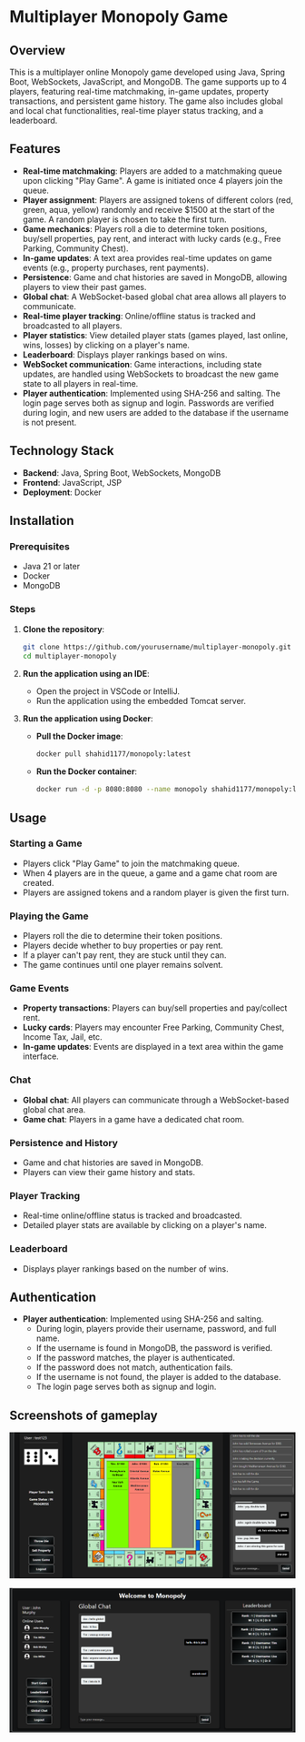 # Multiplayer Monopoly Game

## Overview

This is a multiplayer online Monopoly game developed using Java, Spring Boot, WebSockets, JavaScript, and MongoDB. The game supports up to 4 players, featuring real-time matchmaking, in-game updates, property transactions, and persistent game history. The game also includes global and local chat functionalities, real-time player status tracking, and a leaderboard.

## Features

- **Real-time matchmaking**: Players are added to a matchmaking queue upon clicking "Play Game". A game is initiated once 4 players join the queue.
- **Player assignment**: Players are assigned tokens of different colors (red, green, aqua, yellow) randomly and receive $1500 at the start of the game. A random player is chosen to take the first turn.
- **Game mechanics**: Players roll a die to determine token positions, buy/sell properties, pay rent, and interact with lucky cards (e.g., Free Parking, Community Chest).
- **In-game updates**: A text area provides real-time updates on game events (e.g., property purchases, rent payments).
- **Persistence**: Game and chat histories are saved in MongoDB, allowing players to view their past games.
- **Global chat**: A WebSocket-based global chat area allows all players to communicate.
- **Real-time player tracking**: Online/offline status is tracked and broadcasted to all players.
- **Player statistics**: View detailed player stats (games played, last online, wins, losses) by clicking on a player's name.
- **Leaderboard**: Displays player rankings based on wins.
- **WebSocket communication**: Game interactions, including state updates, are handled using WebSockets to broadcast the new game state to all players in real-time.
- **Player authentication**: Implemented using SHA-256 and salting. The login page serves both as signup and login. Passwords are verified during login, and new users are added to the database if the username is not present.

## Technology Stack

- **Backend**: Java, Spring Boot, WebSockets, MongoDB
- **Frontend**: JavaScript, JSP
- **Deployment**: Docker

## Installation

### Prerequisites

- Java 21 or later
- Docker
- MongoDB

### Steps

1. **Clone the repository**:
    ```sh
    git clone https://github.com/yourusername/multiplayer-monopoly.git
    cd multiplayer-monopoly
    ```

2. **Run the application using an IDE**:
    - Open the project in VSCode or IntelliJ.
    - Run the application using the embedded Tomcat server.

3. **Run the application using Docker**:
    - **Pull the Docker image**:
      ```sh
      docker pull shahid1177/monopoly:latest
      ```
    - **Run the Docker container**:
      ```sh
      docker run -d -p 8080:8080 --name monopoly shahid1177/monopoly:latest

## Usage

### Starting a Game

- Players click "Play Game" to join the matchmaking queue.
- When 4 players are in the queue, a game and a game chat room are created.
- Players are assigned tokens and a random player is given the first turn.

### Playing the Game

- Players roll the die to determine their token positions.
- Players decide whether to buy properties or pay rent.
- If a player can't pay rent, they are stuck until they can.
- The game continues until one player remains solvent.

### Game Events

- **Property transactions**: Players can buy/sell properties and pay/collect rent.
- **Lucky cards**: Players may encounter Free Parking, Community Chest, Income Tax, Jail, etc.
- **In-game updates**: Events are displayed in a text area within the game interface.

### Chat

- **Global chat**: All players can communicate through a WebSocket-based global chat area.
- **Game chat**: Players in a game have a dedicated chat room.

### Persistence and History

- Game and chat histories are saved in MongoDB.
- Players can view their game history and stats.

### Player Tracking

- Real-time online/offline status is tracked and broadcasted.
- Detailed player stats are available by clicking on a player's name.

### Leaderboard

- Displays player rankings based on the number of wins.

## Authentication

- **Player authentication**: Implemented using SHA-256 and salting.
  - During login, players provide their username, password, and full name.
  - If the username is found in MongoDB, the password is verified.
  - If the password matches, the player is authenticated.
  - If the password does not match, authentication fails.
  - If the username is not found, the player is added to the database.
  - The login page serves both as signup and login.

## Screenshots of gameplay
![screenshot](monopoly_sc1.png)

![screenshot](monopolysc2.png)
